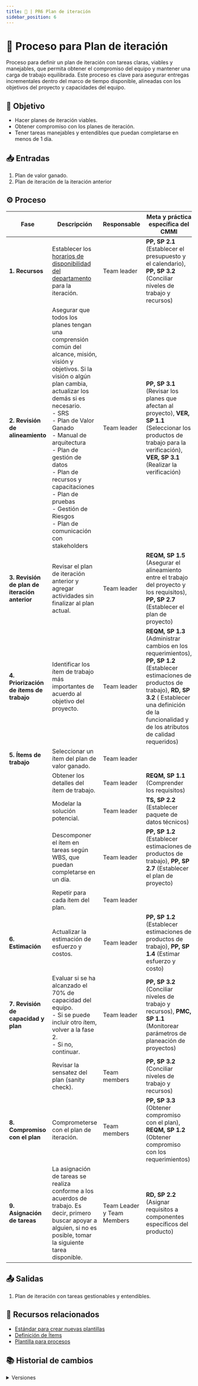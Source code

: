 ```yaml
---
title: 🚀 | PR6 Plan de iteración
sidebar_position: 6
---
```


# 🚀 Proceso para Plan de iteración

Proceso para definir un plan de iteración con tareas claras, viables y manejables, que permita obtener el compromiso del equipo y mantener una carga de trabajo equilibrada. Este proceso es clave para asegurar entregas incrementales dentro del marco de tiempo disponible, alineadas con los objetivos del proyecto y capacidades del equipo.

## 🎯 Objetivo

-   Hacer planes de iteración viables.
-   Obtener compromiso con los planes de iteración.
-   Tener tareas manejables y entendibles que puedan completarse en menos de 1 día.

## 📥 Entradas

1. Plan de valor ganado.
2. Plan de iteración de la iteración anterior

## ⚙️ Proceso

| Fase                                          | Descripción                                                                                                                                                                                                                                                                                                                                                                                                             | Responsable  | Meta y práctica específica del CMMI                                                                                                         |
| --------------------------------------------- | ----------------------------------------------------------------------------------------------------------------------------------------------------------------------------------------------------------------------------------------------------------------------------------------------------------------------------------------------------------------------------------------------------------------------- | ------------ | ------------------------------------------------------------------------------------------------------------------------------------------- |
| **1. Recursos**                               | Establecer los [horarios de disponibilidad del departamento](https://docs.google.com/spreadsheets/d/1s2sbsnxEtDKamKHRqQY08sVHEri6Mdv6VrKuplxs70I/edit?usp=sharing) para la iteración.                                                                                                                                                                                                                                   | Team leader  | **PP, SP 2.1** (Establecer el presupuesto y el calendario), **PP, SP 3.2** (Conciliar niveles de trabajo y recursos)                        |
| **2. Revisión de alineamiento**               | Asegurar que todos los planes tengan una comprensión común del alcance, misión, visión y objetivos. Si la visión o algún plan cambia, actualizar los demás si es necesario.<br/> - SRS<br/> - Plan de Valor Ganado<br/> - Manual de arquitectura<br/> - Plan de gestión de datos<br/> - Plan de recursos y capacitaciones<br/> - Plan de pruebas<br/> - Gestión de Riesgos<br/> - Plan de comunicación con stakeholders | Team leader  | **PP, SP 3.1** (Revisar los planes que afectan al proyecto), **VER, SP 1.1** (Seleccionar los productos de trabajo para la verificación), **VER, SP 3.1** (Realizar la verificación)                                                                                 |
| **3. Revisión de plan de iteración anterior** | Revisar el plan de iteración anterior y agregar actividades sin finalizar al plan actual.                                                                                                                                                                                                                                                                                                                               | Team leader  | **REQM, SP 1.5** (Asegurar el alineamiento entre el trabajo del proyecto y los requisitos), **PP, SP 2.7** (Establecer el plan de proyecto) |
| **4. Priorización de ítems de trabajo**       | Identificar los ítem de trabajo más importantes de acuerdo al objetivo del proyecto.                                                                                                                                                                                                                                                                                                                                    | Team leader  | **REQM, SP 1.3** (Administrar cambios en los requerimientos), **PP, SP 1.2** (Establecer estimaciones de productos de trabajo), **RD, SP 3.2** ( Establecer una definición de la funcionalidad y de los atributos de calidad requeridos)               |
| **5. Ítems de trabajo**                       | Seleccionar un ítem del plan de valor ganado.                                                                                                                                                                                                                                                                                                                                                                           | Team leader  |                                                                                                                                             |
|                                               | Obtener los detalles del ítem de trabajo.                                                                                                                                                                                                                                                                                                                                                                               | Team leader  | **REQM, SP 1.1** (Comprender los requisitos)                                                                                                |
|                                               | Modelar la solución potencial.                                                                                                                                                                                                                                                                                                                                                                                          | Team leader  | **TS, SP 2.2** (Establecer paquete de datos técnicos)                                                                                       |
|                                               | Descomponer el ítem en tareas según WBS, que puedan completarse en un día.                                                                                                                                                                                                                                                                                                                                              | Team leader  | **PP, SP 1.2** (Establecer estimaciones de productos de trabajo), **PP, SP 2.7** (Establecer el plan de proyecto)                           |
|                                               | Repetir para cada ítem del plan.                                                                                                                                                                                                                                                                                                                                                                                        | Team leader  |                                                                                                                                             |
| **6. Estimación**                             | Actualizar la estimación de esfuerzo y costos.                                                                                                                                                                                                                                                                                                                                                                          | Team leader  | **PP, SP 1.2** (Establecer estimaciones de productos de trabajo), **PP, SP 1.4** (Estimar esfuerzo y costo)                                 |
| **7. Revisión de capacidad y plan**           | Evaluar si se ha alcanzado el 70% de capacidad del equipo. <br/> - Si se puede incluir otro ítem, volver a la fase 2. <br/> - Si no, continuar.                                                                                                                                                                                                                                                                         | Team leader  | **PP, SP 3.2** (Conciliar niveles de trabajo y recursos), **PMC, SP 1.1** (Monitorear parámetros de planeación de proyectos)                |
|                                               | Revisar la sensatez del plan (sanity check).                                                                                                                                                                                                                                                                                                                                                                            | Team members | **PP, SP 3.2** (Conciliar niveles de trabajo y recursos)                                                                                    |
| **8. Compromiso con el plan**                 | Comprometerse con el plan de iteración.                                                                                                                                                                                                                                                                                                                                                                                 | Team members | **PP, SP 3.3** (Obtener compromiso con el plan), **REQM, SP 1.2** (Obtener compromiso con los requerimientos)                               |
| **9. Asignación de tareas** | La asignación de tareas se realiza conforme a los acuerdos de trabajo. Es decir, primero buscar apoyar a alguien, si no es posible, tomar la siguiente tarea disponible. | Team Leader y Team Members | **RD, SP 2.2** (Asignar requisitos a componentes específicos del producto) |

## 📤 Salidas

1. Plan de iteración con tareas gestionables y entendibles.

## 📎 Recursos relacionados

-   [Estándar para crear nuevas plantillas](/docs/next/standards/estandar-plantillas)
-   [Definición de Ítems](/docs/next/procesos/PR2-definicion-items)
-   [Plantilla para procesos](/docs/next/plantillas/plantilla-procesos)

## 📚 Historial de cambios

<details>
  <summary>Versiones</summary>
| **Versión** | **Descripción**                                                                         | **Fecha**     | **Colaborador**                             |
|-------------|------------------------------------------------------------------------------------------|---------------|--------------------------------------------------|
| **1.0.0**   | Creación del proceso de iteración.                                                       | 03/04/2025    | Diego Fuentes                                    |
| **2.0.0**   | Refactorización completa: cambios en entradas, proceso y salidas.                        | 03/04/2025    | Diego Fuentes                                    |
| **2.1.0**   | Corrección relacionada con la práctica PMC 1.1.                                          | 22/04/2025    | Juan Pablo Chávez Leal                           |
| **2.2.0**   | Modificación en las entradas del proceso.                                                | 27/04/2025    | Hiram Mendoza                                    |
| **2.3.0**   | Implementación de acciones correctivas en el proceso.                                    | 28/04/2025    | Max Toscano                                      |
| **3.0.0**   | Simplificación del proceso y correcciones para alinearlo con CMMI.                       | 15/05/2025    | Valeria Zúñiga, Paola Garrido                   |
| **4.0.0**             | Clarificación de pasos y actualización de áreas del CMMI           | 20/05/2025 | Diego Antonio García Padilla  |
| **4.1.0**     | Mapear RD 3.2  | 28/05/2025 | Hiram Israel Mendoza López|
| **4.2.0**       | Añadir mención a la asignación de tareas.                       | 30/05/2025 | Rommel Toledo C.                 |

</details>
